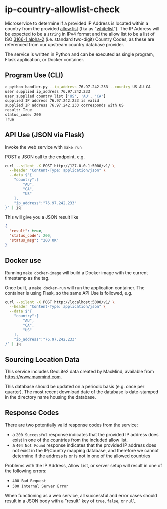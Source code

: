 # ip-country-allowlist-check

Microservice to determine if a provided IP Address is located within a country from the provided [allow list][1] (fka as "[whitelist][2]"). The IP Address will be expected to be a `string` in IPv4 format and the allow list to be a list of ISO [3166-1 alpha-2][3] (i.e. standard two-digit) Country Codes, as these are referenced from our upstream country database provider.

[1]: https://en.wikipedia.org/wiki/Whitelisting
[2]: https://www.ncsc.gov.uk/blog-post/terminology-its-not-black-and-white
[3]: https://en.wikipedia.org/wiki/ISO_3166-1_alpha-2

The service is written in Python and can be executed as single program, Flask application, or Docker container.

## Program Use (CLI)

```sh
> python handler.py --ip_address 76.97.242.233 --country US AU CA
user supplied ip_address 76.97.242.233
user supplied country list ['US', 'AU', 'CA']
supplied IP address 76.97.242.233 is valid
supplied IP address 76.97.242.233 corresponds with US
result: True
status_code: 200
True
```

## API Use (JSON via Flask)

Invoke the web service with `make run`

POST a JSON call to the endpoint, e.g.
```sh
curl --silent -X POST http://127.0.0.1:5000/v1/ \
  --header "Content-Type: application/json" \
  --data $'{
    "country":[
        "AU",
        "CA",
        "US"
    ],
    "ip_address":"76.97.242.233"
}' | jq
```

This will give you a JSON result like

```json
{
  "result": true,
  "status_code": 200,
  "status_msg": "200 OK"
}
```

## Docker use

Running `make docker-image` will build a Docker image with the current timestamp as the tag. 

Once built, a `make docker-run` will run the application container. The container is using Flask, so the same API Use is followed, e.g.

```sh
curl --silent -X POST http://localhost:5000/v1/ \
  --header "Content-Type: application/json" \
  --data $'{
    "country":[
        "AU",
        "CA",
        "US"
    ],
    "ip_address":"76.97.242.233"
}' | jq
```

## Sourcing Location Data

This service includes GeoLite2 data created by MaxMind, available from https://www.maxmind.com.

This database should be updated on a periodic basis (e.g. once per quarter). The most recent download date of the database is date-stamped in the directory name housing the database.

## Response Codes

There are two potentially valid response codes from the service:
* a `200 Successful` response indicates that the provided IP address does exist in one of the countries from the included allow list.
* a `404 Not Found` response indicates that the provided IP address does not exist in the IP/Country mapping database, and therefore we cannot determine if the address is or is not in one of the allowed countries

Problems with the IP Address, Allow List, or server setup will result in one of the following errors:
* `400 Bad Request`
* `500 Internal Server Error`

When functioning as a web service, all successful and error cases should result in a JSON body with a "result" key of `true`, `false`, or `null`.
